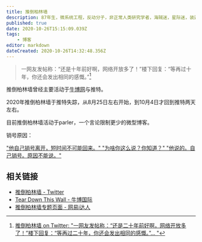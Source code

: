 ```yaml
---
title: 推倒柏林墙 
description: 87年生，微系统工程，反动分子，非正常人类研究学者，海贼迷，星际迷，装逼犯，纯洁帝。最大的优点：谦虚。
published: true
date: 2020-10-26T15:15:09.039Z
tags:
    - 博客
editor: markdown
dateCreated: 2020-10-26T14:32:48.356Z
---
```


> 一网友发帖称：“还是十年前好啊，网络开放多了！”楼下回复：“等再过十年，你还会发出相同的感慨。”[^1237769152393289730]

[^1237769152393289730]: [推倒柏林墙 on Twitter: "一网友发帖称：“还是二十年前好啊，网络开放多了！”楼下回复：“等再过二十年，你还会发出相同的感慨。”… "](https://web.archive.org/web/20200312145053if_/https://twitter.com/tdtw/status/1237769152393289730)

推倒柏林墙曾经主要活动于[牛博网](/website/牛博网.md)与推特。

2020年推倒柏林墙于推特失踪，从8月25日左右开始，到10月4日才回到推特两天左右。

目前推倒柏林墙活动于parler，一个言论限制更少的微型博客。

销号原因：

["他自己销号离开，短时间不可能回来。" "为啥你这么说？你知道？" "他说的。自己销号。原因不能说。"](https://archive.is/AtZSc "https://twitter.com/noname_plusplus/status/1300809684954169344")

相关链接
--------

+ [推倒柏林墙 - Twitter](https://web.archive.org/web/20111220121309/http://twitter.com/tdtw)
+ [Tear Down This Wall - 牛博国际](https://web.archive.org/web/20100111044505/http://www.bullogger.com/blogs/tdtw/)
+ [推倒柏林墙专题页面 - 网易i达人](https://web.archive.org/web/20200718144856/https://news.163.com/special/tdblq/)
